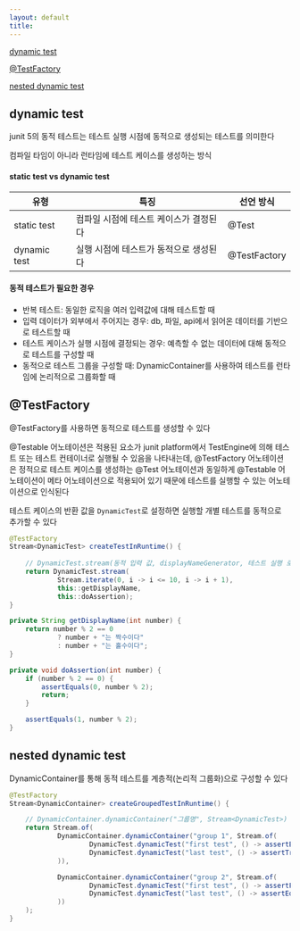 ```yaml
---
layout: default
title:
---
```


[dynamic test](#dynamic-test)

[@TestFactory](#testfactory)

[nested dynamic test](#nested-dynamic-test)


## dynamic test

junit 5의 동적 테스트는 테스트 실행 시점에 동적으로 생성되는 테스트를 의미한다

컴파일 타임이 아니라 런타임에 테스트 케이스를 생성하는 방식

#### static test vs dynamic test

| 유형           | 특징                    | 선언 방식        |
|--------------|-----------------------|--------------|
| static test  | 컴파일 시점에 테스트 케이스가 결정된다 | @Test        |
| dynamic test | 실행 시점에 테스트가 동적으로 생성된다 | @TestFactory |


#### 동적 테스트가 필요한 경우
- 반복 테스트: 동일한 로직을 여러 입력값에 대해 테스트할 때
- 입력 데이터가 외부에서 주어지는 경우: db, 파일, api에서 읽어온 데이터를 기반으로 테스트할 때
- 테스트 케이스가 실행 시점에 결정되는 경우: 예측할 수 없는 데이터에 대해 동적으로 테스트를 구성할 때
- 동적으로 테스트 그룹을 구성할 때: DynamicContainer를 사용하여 테스트를 런타임에 논리적으로 그룹화할 때


## @TestFactory

@TestFactory를 사용하면 동적으로 테스트를 생성할 수 있다

@Testable 어노테이션은 적용된 요소가 junit platform에서 TestEngine에 의해 테스트 또는 테스트 컨테이너로 실행될 수 있음을 나타내는데, @TestFactory 어노테이션은 정적으로 테스트 케이스를 생성하는 @Test 어노테이션과 동일하게 @Testable 어노테이션이 메타 어노테이션으로 적용되어 있기 때문에 테스트를 실행할 수 있는 어노테이션으로 인식된다

테스트 케이스의 반환 값을 `DynamicTest`로 설정하면 실행할 개별 테스트를 동적으로 추가할 수 있다

```java
@TestFactory
Stream<DynamicTest> createTestInRuntime() {
    
    // DynamicTest.stream(동적 입력 값, displayNameGenerator, 테스트 실행 로직)
    return DynamicTest.stream(
            Stream.iterate(0, i -> i <= 10, i -> i + 1), 
            this::getDisplayName, 
            this::doAssertion);
}

private String getDisplayName(int number) {
    return number % 2 == 0
            ? number + "는 짝수이다"
            : number + "는 홀수이다";
}

private void doAssertion(int number) {
    if (number % 2 == 0) {
        assertEquals(0, number % 2);
        return;
    }

    assertEquals(1, number % 2);
}
```


## nested dynamic test

DynamicContainer를 통해 동적 테스트를 계층적(논리적 그룹화)으로 구성할 수 있다

```java
@TestFactory
Stream<DynamicContainer> createGroupedTestInRuntime() {

    // DynamicContainer.dynamicContainer("그룹명", Stream<DynamicTest>)
    return Stream.of(
            DynamicContainer.dynamicContainer("group 1", Stream.of(
                    DynamicTest.dynamicTest("first test", () -> assertEquals(2, 1 + 1)),
                    DynamicTest.dynamicTest("last test", () -> assertTrue("hello".startsWith("h")))
            )),

            DynamicContainer.dynamicContainer("group 2", Stream.of(
                    DynamicTest.dynamicTest("first test", () -> assertFalse(10 < 5)),
                    DynamicTest.dynamicTest("last test", () -> assertEquals("junit", "junit"))
            ))
    );
}
```



